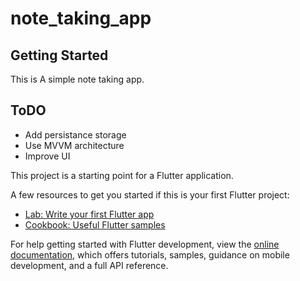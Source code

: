 # note_taking_app

## Getting Started

This is A simple note taking app.

## ToDO
<ul>
<li>Add persistance storage</li>
<li>Use MVVM architecture</li>
<li>Improve UI</li>
</ul>

This project is a starting point for a Flutter application.

A few resources to get you started if this is your first Flutter project:

- [Lab: Write your first Flutter app](https://docs.flutter.dev/get-started/codelab)
- [Cookbook: Useful Flutter samples](https://docs.flutter.dev/cookbook)

For help getting started with Flutter development, view the
[online documentation](https://docs.flutter.dev/), which offers tutorials,
samples, guidance on mobile development, and a full API reference.
